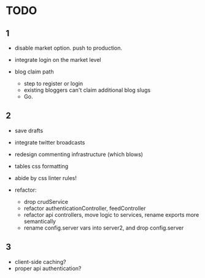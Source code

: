 TODO
=======

1
-------

- disable market option. push to production.

- integrate login on the market level

- blog claim path
  - step to register or login
  - existing bloggers can't claim additional blog slugs
  - Go.



2
-------
    
- save drafts
- integrate twitter broadcasts
- redesign commenting infrastructure (which blows)
- tables css formatting
- abide by css linter rules!

- refactor:
    - drop crudService
    - refactor authenticationController, feedController
    - refactor api controllers, move logic to services, rename exports more semantically
    - rename config.server vars into server2, and drop config.server



3
-------

- client-side caching?
- proper api authentication?